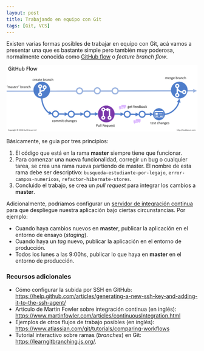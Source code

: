 ```yaml
---
layout: post
title: Trabajando en equipo con Git
tags: [Git, VCS]
---
```


Existen varias formas posibles de trabajar en equipo con Git, acá vamos a presentar una que es bastante simple pero también muy poderosa, normalmente conocida como [GitHub flow](https://guides.github.com/introduction/flow/) o _feature branch flow_.

![GitHub flow](/assets/img/posts/github-flow.png)

Básicamente, se guia por tres principios:
1. El código que está en la rama **master** siempre tiene que funcionar.
1. Para comenzar una nueva funcionalidad, corregir un bug o cualquier tarea, se crea una rama nueva partiendo de master. El nombre de esta rama debe ser descriptivo: `busqueda-estudiante-por-legajo`, `error-campos-numericos`, `refactor-hibernate-stores`.
1. Concluido el trabajo, se crea un _pull request_ para integrar los cambios a **master**.

Adicionalmente, podríamos configurar un [servidor de integración continua](https://es.wikipedia.org/wiki/Integraci%C3%B3n_continua) para que despliegue nuestra aplicación bajo ciertas circunstancias. Por ejemplo:

* Cuando haya cambios nuevos en **master**, publicar la aplicación en el entorno de ensayo (_staging_).
* Cuando haya un _tag_ nuevo, publicar la aplicación en el entorno de producción.
* Todos los lunes a las 9:00hs, publicar lo que haya en **master** en el entorno de producción.


### Recursos adicionales

* Cómo configurar la subida por SSH en GitHub: <https://help.github.com/articles/generating-a-new-ssh-key-and-adding-it-to-the-ssh-agent/>
* Artículo de Martin Fowler sobre integración continua (en inglés): <https://www.martinfowler.com/articles/continuousIntegration.html>
* Ejemplos de otros flujos de trabajo posibles (en inglés): <https://www.atlassian.com/git/tutorials/comparing-workflows>
* Tutorial interactivo sobre ramas (_branches_) en Git: <https://learngitbranching.js.org/>.
